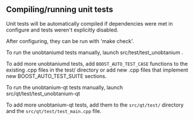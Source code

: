 Compiling/running unit tests
------------------------------------

Unit tests will be automatically compiled if dependencies were met in configure
and tests weren't explicitly disabled.

After configuring, they can be run with 'make check'.

To run the unobtaniumd tests manually, launch src/test/test_unobtanium .

To add more unobtaniumd tests, add `BOOST_AUTO_TEST_CASE` functions to the existing
.cpp files in the test/ directory or add new .cpp files that
implement new BOOST_AUTO_TEST_SUITE sections.

To run the unobtanium-qt tests manually, launch src/qt/test/test_unobtanium-qt

To add more unobtanium-qt tests, add them to the `src/qt/test/` directory and
the `src/qt/test/test_main.cpp` file.
